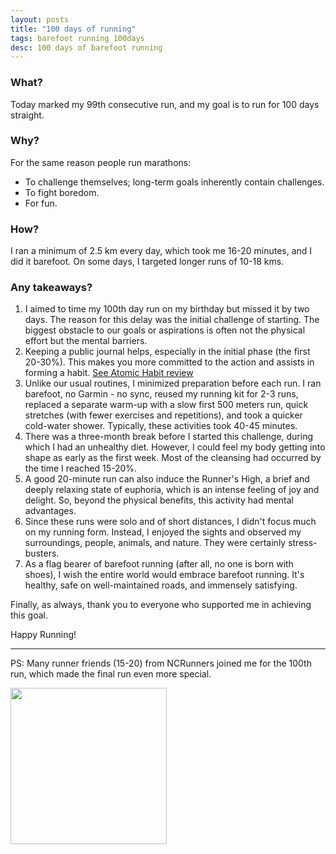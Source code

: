 ```yaml
---
layout: posts
title: "100 days of running"
tags: barefoot running 100days
desc: 100 days of barefoot running
---
```


### What?
Today marked my 99th consecutive run, and my goal is to run for 100 days straight.

### Why?
For the same reason people run marathons:
- To challenge themselves; long-term goals inherently contain challenges.
- To fight boredom.
- For fun.

### How?
I ran a minimum of 2.5 km every day, which took me 16-20 minutes, and I did it
barefoot. On some days, I targeted longer runs of 10-18 kms.

### Any takeaways?
1. I aimed to time my 100th day run on my birthday but missed it by two days.
   The reason for this delay was the initial challenge of starting. The biggest
   obstacle to our goals or aspirations is often not the physical effort but the
   mental barriers.
2. Keeping a public journal helps, especially in the initial phase (the first
   20-30%). This makes you more committed to the action and assists in forming a
   habit.  [See Atomic Habit review](https://yogeshpowar.github.io/blog/2021/12/31/atomicHabits.html)
3. Unlike our usual routines, I minimized preparation before each run. I ran
   barefoot, no Garmin - no sync, reused my running kit for 2-3 runs, replaced a
   separate warm-up with a slow first 500 meters run, quick stretches (with
   fewer exercises and repetitions), and took a quicker cold-water shower.
   Typically, these activities took 40-45 minutes.
4. There was a three-month break before I started this challenge, during which I
   had an unhealthy diet. However, I could feel my body getting into shape as
   early as the first week. Most of the cleansing had occurred by the time I
   reached 15-20%.
6. A good 20-minute run can also induce the Runner's High, a brief and deeply
   relaxing state of euphoria, which is an intense feeling of joy and delight.
   So, beyond the physical benefits, this activity had mental advantages.
7. Since these runs were solo and of short distances, I didn't focus much on my
   running form. Instead, I enjoyed the sights and observed my surroundings,
   people, animals, and nature. They were certainly stress-busters.
8. As a flag bearer of barefoot running (after all, no one is born with shoes), I
   wish the entire world would embrace barefoot running. It's healthy, safe on
   well-maintained roads, and immensely satisfying.


Finally, as always, thank you to everyone who supported me in achieving this
goal.

Happy Running!

---
PS: Many runner friends (15-20) from NCRunners joined me for the 100th run,
which made the final run even more special.

<a href="/blog/assets/images/100DaysCelebration.jpeg"> <img src="/blog/assets/images/100DaysCelebration.jpeg" height="250"> </a>
